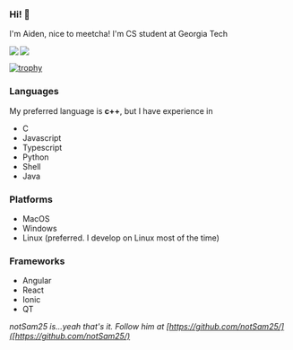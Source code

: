 <link rel="stylesheet" href="https://cdn.jsdelivr.net/gh/devicons/devicon@v2.15.1/devicon.min.css">

### Hi! 👋

I'm Aiden, nice to meetcha! I'm CS student at Georgia Tech

<img align="left" src="https://github-readme-stats.vercel.app/api?username=theVerySharpFlat&theme=nord" />

<img  src="https://github-readme-stats.vercel.app/api/top-langs/?username=theVerySharpFlat&theme=nord" />


[![trophy](https://github-profile-trophy.vercel.app/?username=theVerySharpFlat&theme=nord)](https://github.com/ryo-ma/github-profile-trophy)

### Languages
My preferred language is **c++**, but I have experience in

- C
- Javascript
- Typescript
- Python
- Shell
- Java

### Platforms
- MacOS
- Windows
- Linux (preferred. I develop on Linux most of the time)

### Frameworks
- Angular
- React
- Ionic
- QT

*notSam25 is...yeah that's it. Follow him at [https://github.com/notSam25/]([https://github.com/notSam25/)*
